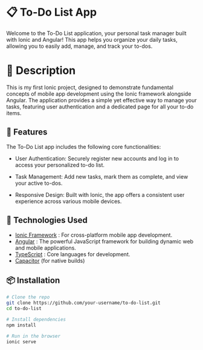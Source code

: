 # 📋 To-Do List App

Welcome to the To-Do List application, your personal task manager built with Ionic and Angular! This app helps you organize your daily tasks, allowing you to easily add, manage, and track your to-dos.

# 📝 Description
This is my first Ionic project, designed to demonstrate fundamental concepts of mobile app development using the Ionic framework alongside Angular. The application provides a simple yet effective way to manage your tasks, featuring user authentication and a dedicated page for all your to-do items.

## 🚀 Features

The To-Do List app includes the following core functionalities:

- User Authentication: Securely register new accounts and log in to access your personalized to-do list.

- Task Management: Add new tasks, mark them as complete, and view your active to-dos.

- Responsive Design: Built with Ionic, the app offers a consistent user experience across various mobile devices.

## 🧰 Technologies Used

- [Ionic Framework](https://ionicframework.com/) : For cross-platform mobile app development.
- [Angular](https://angular.io/) : The powerful JavaScript framework for building dynamic web and mobile applications.
- [TypeScript](https://www.typescriptlang.org/) : Core languages for development.
- [Capacitor](https://capacitorjs.com/) (for native builds)

## 📦 Installation

```bash
# Clone the repo
git clone https://github.com/your-username/to-do-list.git
cd to-do-list

# Install dependencies
npm install

# Run in the browser
ionic serve
